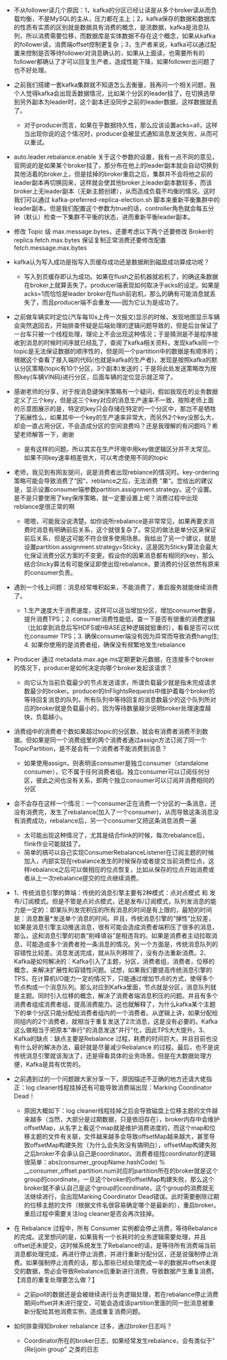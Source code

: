+ 不从follower读几个原因：1，kafka的分区已经让读是从多个broker读从而负载均衡，不是MySQL的主从，压力都在主上；2，kafka保存的数据和数据库的性质有实质的区别就是数据具有消费的概念，是流数据，kafka是消息队列，所以消费需要位移，而数据库是实体数据不存在这个概念，如果从kafka的follower读，消费端offset控制更复杂；3，生产者来说，kafka可以通过配置来控制是否等待follower对消息确认的，如果从上面读，也需要所有的follower都确认了才可以回复生产者，造成性能下降，如果follower出问题了也不好处理。

+ 之前我们搭建一套kafka集群就不知道怎么去衡量，我再问一个相关问题，我个人觉得kafka会出现丢数据情况，比如某个分区的leader挂了，在切换选举到另外副本为leader时，这个副本还没同步之前的leader数据，这样数据就丢了。
  + 对于producer而言，如果在乎数据持久性，那么应该设置acks=all，这样当出现你说的这个情况时，producer会被显式通知消息发送失败，从而可以重试。

+ auto.leader.rebalance.enable 关于这个参数的设置，我有一点不同的意见，官网说的是如果某个broker挂了，那分布在他上的leader副本就会自动切换到其他活着的broker上，但是挂掉的broker重启之后，集群并不会将他之前的leader副本再切换回来，这样就会使其他broker上leader副本数较多，而该broker上无leader副本（无新主题创建），从而造成负载不均衡的情况。这时我们可以通过 kafka-preferred-replica-election.sh 脚本来重新平衡集群中的leader副本。但是我们配置这个参数为true的话，controller角色就会每五分钟（默认）检查一下集群不平衡的状态，进而重新平衡leader副本。

+ 修改 Topic 级 max.message.bytes，还要考虑以下两个还要修改 Broker的 replica.fetch.max.bytes 保证复制正常消费还要修改配置 fetch.message.max.bytes

+ kafka认为写入成功是指写入页缓存成功还是数据刷到磁盘成功算成功呢？
  + 写入到页缓存即认为成功。如果在flush之前机器就宕机了，的确这条数据在broker上就算丢失了。producer端表现如何取决于acks的设定。如果是acks=1而恰恰是leader broker在flush前宕机，那么的确有可能消息就丢失了，而且producer端不会重发——因为它认为是成功了。

+ 之前做车辆实时定位(汽车每10s上传一次报文)显示的时候，发现地图显示车辆会突然退回去，开始排查怀疑是后端处理的逻辑问题导致的，但是后台保证了一台车只被一个线程处理，理论上不会出现这种情况；于是猜测是不是程序接收到消息的时候时间序就已经乱了，查阅了kafka相关资料，发现kafka同一个topic是无法保证数据的顺序性的，但是同一个partition中的数据是有顺序的；根据这个查看了接入端的代码(也就是kafka的生产者)，发现是按照kafka的默认分区策略(topic有10个分区，3个副本)发送的；于是将此处发送策略改为按照key(车辆VIN码)进行分区，后面车辆的定位显示就正常了。

+ 感谢老师的分享，对于按消息键保序策略有一个疑问，假如我现在的业务数据定义了三个key，但是这三个key对应的消息生产速率不一致，按照老师上面的示意图展示的是，特定的key只会存储在特定的一个分区中，那岂不是牺牲了拓展性么，如果其中一个key的生产速率非常大，而另外2个key没那么大，却会一直占用分区，不会造成分区的空间浪费吗？还是我理解的有问题吗？希望老师解答一下，谢谢
  + 是有这样的问题。所以其实在生产环境中用key做逻辑区分并不太常见。如果不同key速率相差很大，可以考虑使用不同的topic

+ 老师，我见到有网友提问，说是消费者出现reblance的情况时。key-ordering策略可能会导致消费了“因“，reblance之后，无法消费 “果“。您给出的建议是，显示设置consumer端参数partition.assignment.strategy。这个设置。是不是只要使用了key保序策略，就一定要设置上呢？消费过程中出现reblance是很正常的啊
  + 嗯嗯，可能我没说清楚。如你说所rebalance是非常常见，如果再要求消费时消息有明确前后关系，这个就很复杂了。常见的做法是单分区来保证前后关系，但是这可能不符合很多使用场景。我给出了另一个建议，就是设置partition.assignment.strategy=Sticky，这是因为Sticky算法会最大化保证消费分区方案的不变更。假设你的因果消息都有相同的key，那么结合Sticky算法有可能保证即使出现rebalance，要消费的分区依然有原来的consumer负责。

+ 遇到一个线上问题：消息经常堆积起来，不能消费了，重启服务就能继续消费了。
  + 1.生产速度大于消费速度，这样可以适当增加分区，增加consumer数量，提升消费TPS；2. consumer消费性能低，查一下是否有很重的消费逻辑（比如拿到消息后写HDFS或HBASE这种逻辑就挺重的），看看是否可以优化consumer TPS；3. 确保consumer端没有因为异常而导致消费hang住; 4. 如果你使用的是消费者组，确保没有频繁地发生rebalance

+ Producer 通过 metadata.max.age.ms定期更新元数据，在连接多个broker的情况下，producer是如何决定向哪个broker发起该请求？
  + 向它认为当前负载最少的节点发送请求，所谓负载最少就是指未完成请求数最少的broker。producer的InFlightsRequests中维护着每个broker的等待回复消息的队列，所有队列中等待回复的消息数最少的这个队列所对应的broker就是负载最小的，因为等待数量越少说明broker处理速度越快，负载越小。

+ 消费组中的消费者个数如果超过topic的分区数，就会有消费者消费不到数据。但如果是同一个消费组里的两个消费者通过assign方法订阅了同一个TopicPartition，是不是会有一个消费者不能消费到消息？
  + 如果使用assign，则表明该consumer是独立consumer（standalone consumer），它不属于任何消费者组。独立consumer可以订阅任何分区，彼此之间也没有关系，即两个独立consumer可以订阅并消费相同的分区

+ 会不会存在这样一个情况：一个consumer正在消费一个分区的一条消息，还没有消费完，发生了rebalance(加入了一个consumer)，从而导致这条消息没有消费成功，rebalance后，另一个consumer又把这条消息消费一遍
  + 太可能出现这种情况了，尤其是结合flink的时候，每次rebalance后，flink作业可能就挂了。
  + 简单的搞可以自己实现ConsumerRebalanceListener在订阅主题的时候加入，内部实现在rebalance发生的时候保存或者提交当前消费位点，这样rebalance之后可以做相应的位点恢复，比如从保存的位点开始消费或者从上一次rebalance提交的位点继续消费。

+ 1、传统消息引擎的弊端：传统的消息引擎主要有2种模式：点对点模式 和 发布/订阅模式。但是不管是点对点模式，还是发布/订阅模式，队列发消息的能力是一定的：即某队列发完积压的所有消息的时间是有上限的，最短的时间是：消息数量*发送单个消息的时间。并且，传统消息引擎的“弹性”比较差，如果是消息引擎主动推送消息，很有可能会造成消费者端积压了很多的消息，那么，这和消息引擎的初衷“削峰填谷”是相违背的。如果是消费者主动拉取消息，可能造成多个消费者抢一条消息的情况。另一个方面是，传统消息队列的容错性比较差。消息发送完成，就从队列移除了，没有办法重新消费。2、Kafka是如何解决的：Kafka引入了主题，分区，消费者组，消费者，位移的概念，来解决扩展性和容错性问题。试想，如果我们要提高传统消息引擎的TPS，在计算机I/O能力一定的情况下，只能通过增加节点的方式，使得多个节点构成一个消息队列。那么对应到Kafka里面，节点就是分区，消息队列就是主题。同时引入位移的概念，解决了消费者端消息积压的问题。并且有多个消费者组成消费者组，提高消费能力。这也就解释了，为什么kafka某个主题下的单个分区只能分配给消费者组内的一个消费者。从逻辑上讲，如果分配给同组内的2个消费者，就相当于重复发送了2次消息，这是没有必要的。Kafka这么做相当于把原本"串行"的消息发送"并行"化，因此TPS大大提升。3、Kafka的缺点：缺点主要是Rebalance 过程，耗费的时间巨大，并且目前也没有什么好的解决办法，最好就是尽量减少Rebalance 的过程。最后，也不是说传统消息引擎就该淘汰了，还是得看具体的业务场景。但是在大数据处理方便，Kafka是具有优势的。

+ 之前遇到过的一个问题跟大家分享一下，原因描述不正确的地方还请大佬指正：log cleaner线程挂掉还有可能导致消费端出现：Marking Coordinator Dead！
  + 原因大概如下：log cleaner线程挂掉之后会导致磁盘上位移主题的文件越来越多（当然，大部分是过期数据，只是依旧存在），broker内存中会维护offsetMap，从名字上看这个map就是维护消费进度的，而这个map和位移主题的文件有关联，文件越来越多会导致offsetMap越来越大，甚至导致offsetMap构建失败（为什么会失败没有搞明白），offsetMap构建失败之后broker不会承认自己是coordinator。消费者组找coordinator的逻辑很简单：abs(consumer_groupName.hashCode) % __consumer_offset.partition.num对应的partition所在的broker就是这个group的coordinate，一旦这个broker的offsetMap构建失败，那么这个broker就不承认自己是这个group的coordinate，这个group的消费就无法继续进行，会出现Marking Coordinator Dead错误。此时需要删除过期的位移主题的文件（根据文件名很容易确定哪个是最新的），重启broker。重启过程中需要关注log cleaner是否会再次挂掉。

+ 在 Rebalance 过程中，所有 Consumer 实例都会停止消费，等待Rebalance的完成。这里想问的是，如果我有一个长耗时的业务逻辑需要处理，并且offset还未提交，这时候系统发生了Rebalance的话，是等待所有消费端当前消息都处理完成，再进行停止消费，并进行重新分配分区，还是说强制停止消费。如果强制停止消费的话，那么那些已经处理完成一半的数据并offset未提交的数据，势必会导致Rebalance后重新进行消费，导致数据产生重复消费。【消息的重复处理要怎么做？】
  + 之前poll的数据还是会被继续进行业务逻辑处理，若在rebalance停止消费期间offset并未进行提交，可能会造成该partition里面的同一批消息被重新分配给其他消费实例，造成重复消费问题。

+ 如何排查得知broker rebalance 过多，通过broker日志吗？
  + Coordinator所在的broker日志，如果经常发生rebalance，会有类似于"(Re)join group" 之类的日志

